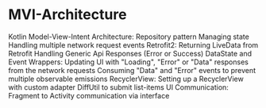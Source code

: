 # MVI-Architecture

Kotlin
Model-View-Intent Architecture:
Repository pattern
Managing state
Handling multiple network request events
Retrofit2:
Returning LiveData from Retrofit
Handling Generic Api Responses (Error or Success)
DataState and Event Wrappers:
Updating UI with "Loading", "Error" or "Data" responses from the network requests
Consuming "Data" and "Error" events to prevent multiple observable emissions
RecyclerView:
Setting up a RecyclerView with custom adapter
DiffUtil to submit list-items
UI Communication:
Fragment to Activity communication via interface
